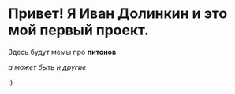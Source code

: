 # Привет! Я Иван Долинкин и это мой первый проект.

Здесь будут мемы про **питонов**

_а может быть и другие_

:)